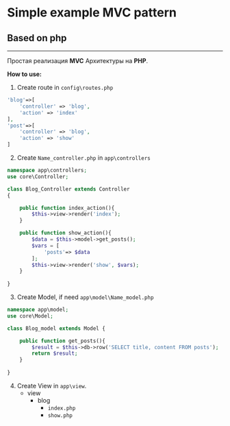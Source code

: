 # Simple example MVC pattern
## Based on php
___

Простая реализация **MVC** Архитектуры на **PHP**.

**How to use:**
1. Create route in `config\routes.php`
```php
'blog'=>[
    'controller' => 'blog',
    'action' => 'index'
],
'post'=>[
    'controller' => 'blog',
    'action' => 'show'
]
```
2. Create `Name_controller.php` in `app\controllers`
```php
namespace app\controllers;
use core\Controller;

class Blog_Controller extends Controller
{

    public function index_action(){
        $this->view->render('index');
    } 

    public function show_action(){
        $data = $this->model->get_posts();
        $vars = [
            'posts'=> $data
        ];
        $this->view->render('show', $vars);
    }
    
}
```
3. Create Model, if need `app\model\Name_model.php`

```php
namespace app\model;
use core\Model;

class Blog_model extends Model {

    public function get_posts(){
        $result = $this->db->row('SELECT title, content FROM posts');
        return $result;
    }
    
}
```
4. Create View in `app\view`.
      - view
        - blog
          - `index.php` 
          - `show.php`  


